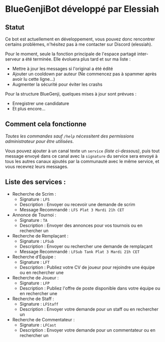 # BlueGenjiBot développé par Elessiah

## Statut

Ce bot est actuellement en développement, vous pouvez donc rencontrer certains problèmes, n'hésitez pas à me contacter sur Discord (elessiah).

Pour le moment, seule la fonction principale de l'espace partagé inter-serveur a été terminée. Elle évoluera plus tard et sur ma liste :

- Mettre à jour les messages si l'original a été édité
- Ajouter un cooldown par auteur (Ne commencez pas à spammer après avoir lu cette ligne...)
- Augmenter la sécurité pour éviter les crashs

Pour la structure BlueGenji, quelques mises à jour sont prévues :

- Enregistrer une candidature
- Et plus encore...

## Comment cela fonctionne

*Toutes les commandes sauf `/help` nécessitent des permissions administrateur pour être utilisées*.

Vous pouvez ajouter à un canal texte un `service` *(liste ci-dessous)*, puis tout message envoyé dans ce canal avec la `signature` du service sera envoyé à tous les autres canaux ajoutés par la communauté avec le même service, et vous recevrez leurs messages.

## Liste des services :

- Recherche de Scrim :
    - Signature : `LFS`
    - Description : Envoyer ou recevoir une demande de scrim
    - Message Recommandé : ```LFS Plat 3 Mardi 21h CET```
- Annonce de Tournoi :
    - Signature : `TA`
    - Description : Envoyer des annonces pour vos tournois ou en rechercher un
- Recherche de Remplaçant :
    - Signature : `LFSub`
    - Description : Envoyer ou rechercher une demande de remplaçant
    - Message Recommandé : ```LFSub Tank Plat 3 Mardi 21h CET```
- Recherche d’Équipe :
    - Signature : `LFT`
    - Description : Publiez votre CV de joueur pour rejoindre une équipe ou en rechercher une
- Recherche de Joueur :
    - Signature : `LFP`
    - Description : Publiez l'offre de poste disponible dans votre équipe ou en rechercher une
- Recherche de Staff :
    - Signature : `LFStaff`
    - Description : Envoyer votre demande pour un staff ou en rechercher un
- Recherche de Commentateur :
    - Signature : `LFCast`
    - Description : Envoyer votre demande pour un commentateur ou en rechercher un